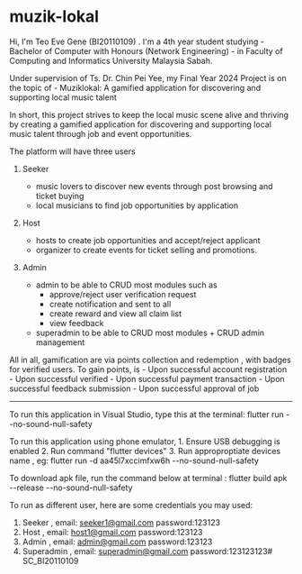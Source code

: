 # muzik-lokal

Hi, I'm Teo Eve Gene (BI20110109) . I'm a 4th year student studying 
    - Bachelor of Computer with Honours (Network Engineering) 
    - in Faculty of Computing and Informatics University Malaysia Sabah.

Under supervision of Ts. Dr. Chin Pei Yee, my Final Year 2024 Project is on the topic of 
    - Muziklokal: A gamified application for discovering and supporting local music talent

In short, this project strives to keep the local music scene alive and thriving by 
creating a gamified application for discovering and supporting local music talent 
through job and event opportunities. 

The platform will have three users 
1. Seeker
    - music lovers to discover new events through post browsing and ticket buying
    - local musicians to find job opportunities by application
2. Host
    - hosts to create job opportunities and accept/reject applicant 
    - organizer to create events for ticket selling and promotions.

3. Admin 
    - admin to be able to CRUD most modules such as 
        - approve/reject user verification request
        - create notification and sent to all
        - create reward and view all claim list
        - view feedback
    - superadmin to be able to CRUD most modules + CRUD admin management

All in all, gamification are via points collection and redemption , with badges for verified users.
To gain points, is 
    - Upon successful account registration 
    - Upon successful verified 
    - Upon successful payment transaction 
    - Upon successful feedback submission 
    - Upon successful approval of job

________________________________________________________________________
To run this application in Visual Studio, type this at the terminal: 
    flutter run --no-sound-null-safety

To run this application using phone emulator, 
    1. Ensure USB debugging is enabled 
    2. Run command "flutter devices"
    3. Run approproptiate devices name , eg: flutter run -d aa45l7xccimfxw6h --no-sound-null-safety 

To download apk file, run the command below at terminal :
    flutter build apk --release --no-sound-null-safety     

To run as different user, here are some credentials you may used:
1. Seeker       , email: seeker1@gmail.com password:123123
2. Host         , email: host1@gmail.com password:123123
3. Admin        , email: admin@gmail.com password:123123
4. Superadmin   , email: superadmin@gmail.com password:123123123#   S C _ B I 2 0 1 1 0 1 0 9 
 
 
